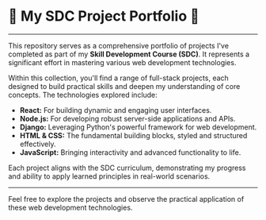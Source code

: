 # 🚀 My SDC Project Portfolio 🚀

---

This repository serves as a comprehensive portfolio of projects I've completed as part of my **Skill Development Course (SDC)**. It represents a significant effort in mastering various web development technologies.

Within this collection, you'll find a range of full-stack projects, each designed to build practical skills and deepen my understanding of core concepts. The technologies explored include:

* **React:** For building dynamic and engaging user interfaces.
* **Node.js:** For developing robust server-side applications and APIs.
* **Django:** Leveraging Python's powerful framework for web development.
* **HTML & CSS:** The fundamental building blocks, styled and structured effectively.
* **JavaScript:** Bringing interactivity and advanced functionality to life.

Each project aligns with the SDC curriculum, demonstrating my progress and ability to apply learned principles in real-world scenarios.

---

Feel free to explore the projects and observe the practical application of these web development technologies.
